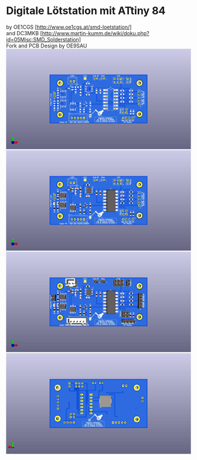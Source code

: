 # Digitale Lötstation mit ATtiny 84
by OE1CGS [http://www.oe1cgs.at/smd-loetstation/] <br>
and DC3MKB [http://www.martin-kumm.de/wiki/doku.php?id=05Misc:SMD_Solderstation] <br>
Fork and PCB Design by OE9SAU
![SMD-Loetstation](Loetstation_ohne_alles.jpg)
![SMD-Loetstation](Loetstation_ohne_THT.jpg)
![SMD-Loetstation](Loetstation.jpg)
![SMD-Loetstation](Loetstation_Rueckseite.jpg)
